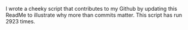 I wrote a cheeky script that contributes to my Github by updating this ReadMe to illustrate why more than commits matter. This script has run 2923 times.